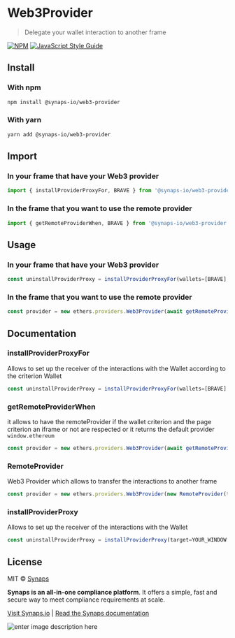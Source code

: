# Web3Provider

> Delegate your wallet interaction to another frame

[![NPM](https://img.shields.io/npm/v/@synaps-io/web3-provider.svg)](https://www.npmjs.com/package/@synaps-io/web3-provider) [![JavaScript Style Guide](https://img.shields.io/badge/code_style-standard-brightgreen.svg)](https://standardjs.com)

## Install
### With npm

```bash
npm install @synaps-io/web3-provider
```

### With yarn

```bash
yarn add @synaps-io/web3-provider
```

## Import
### In your frame that have your Web3 provider
```js
import { installProviderProxyFor, BRAVE } from '@synaps-io/web3-provider'
```
### In the frame that you want to use the remote provider
```js
import { getRemoteProviderWhen, BRAVE } from '@synaps-io/web3-provider'
```

## Usage

### In your frame that have your Web3 provider
```js
const uninstallProviderProxy = installProviderProxyFor(wallets=[BRAVE], target=YOUR_WINDOW, targetUrl=YOUR_WINDOW_URL)
```
### In the frame that you want to use the remote provider
```js
const provider = new ethers.providers.Web3Provider(await getRemoteProviderWhen(wallets=[BRAVE]))
```
## Documentation
### installProviderProxyFor
Allows to set up the receiver of the interactions with the Wallet according to the criterion Wallet
```js
const uninstallProviderProxy = installProviderProxyFor(wallets=[BRAVE], target=YOUR_WINDOW, targetUrl=YOUR_WINDOW_URL)
```
### getRemoteProviderWhen
it allows to have the remoteProvider if the wallet criterion and the page criterion an iframe or not are respected or it returns the default provider `window.ethereum`
```js
const provider = new ethers.providers.Web3Provider(await getRemoteProviderWhen(wallets=[BRAVE]))
```
### RemoteProvider
Web3 Provider which allows to transfer the interactions to another frame
```js
const provider = new ethers.providers.Web3Provider(new RemoteProvider(target=WINDOW_FRAME, targetUrl=WINDOW_FRAME_URL))
```
### installProviderProxy
Allows to set up the receiver of the interactions with the Wallet
```js
const uninstallProviderProxy = installProviderProxy(target=YOUR_WINDOW, targetUrl=YOUR_WINDOW_URL)
```

## License
MIT © [Synaps](https://www.synaps.io/)

**Synaps is an all-in-one compliance platform**. It offers a simple, fast and secure way to meet compliance requirements at scale.

[Visit Synaps.io](https://synaps.io) | [Read the Synaps documentation](https://docs.synaps.io)

![enter image description here](https://storage.googleapis.com/synaps-docs-media/synaps-verify.png)